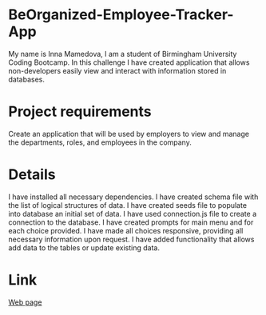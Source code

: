# BeOrganized-Employee-Tracker-App
My name is Inna Mamedova, I am a student of Birmingham University Coding Bootcamp.
In this challenge I have created application that allows non-developers easily view and interact with information stored in databases.



# Project requirements
Create an application that will be used by employers to view and manage the departments, roles, and employees in the company.



# Details
I have installed all necessary dependencies.
I have created schema file with the list of logical structures of data.
I have created seeds file to populate into database an initial set of data.
I have used connection.js file to create a connection to the database.
I have created prompts for main menu and for each choice provided.
I have made all choices responsive, providing all necessary information upon request.
I have added functionality that allows add data to the tables or update existing data.



# Link
[Web page](https://youtu.be/mfvsUXjarEo)